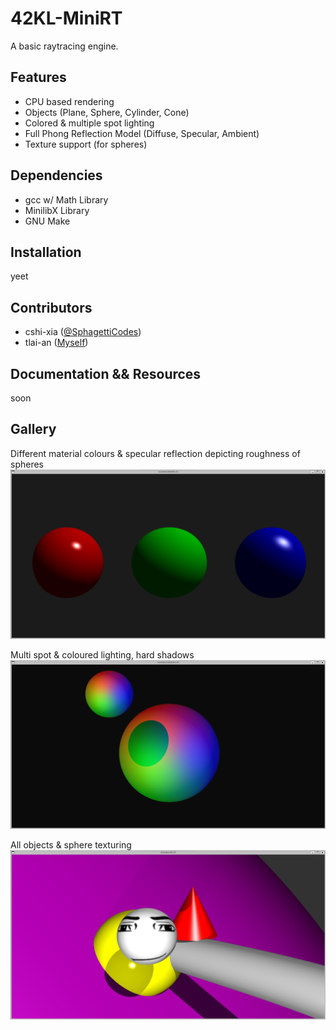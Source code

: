 # 42KL-MiniRT
A basic raytracing engine.

## Features

- CPU based rendering
- Objects (Plane, Sphere, Cylinder, Cone)
- Colored & multiple spot lighting
- Full Phong Reflection Model (Diffuse, Specular, Ambient)
- Texture support (for spheres)

## Dependencies

- gcc w/ Math Library
- MinilibX Library
- GNU Make

## Installation

yeet

## Contributors

- cshi-xia ([@SphagettiCodes](https://github.com/SpaghettiCodes))
- tlai-an ([Myself](https://github.com/LaiAnTan))

## Documentation && Resources

soon

## Gallery

Different material colours & specular reflection depicting roughness of spheres
![3balls.png](gallery/3balls.png)

Multi spot & coloured lighting, hard shadows
![colours.png](gallery/colours.png)

All objects & sphere texturing
![all.png](gallery/all.png)